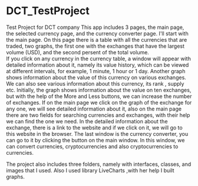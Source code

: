 # DCT_TestProject
Test Project for DCT company
This app includes 3 pages, the main page, the selected currency page, and the currency converter page.
I'll start with the main page. On this page there is a table with all the currencies that are traded, two graphs,
the first one with the exchanges that have the largest volume (USD), and the second persent of the total volume.\
If you click on any currency in the currency table, a window will appear with detailed information about it, namely its value history, 
which can be viewed at different intervals, for example, 1 minute, 1 hour or 1 day. 
Another graph shows information about the value of this currency on various exchanges.
We can also see various information about this currency, its rank , supply etc.
Initially, the graph shows information about the value on ten exchanges, but with the help of the More and Less buttons, we can increase the number of exchanges.
If on the main page we click on the graph of the exchange for any one, we will see detailed information about it, also on the main page there are two fields for searching currencies and exchanges, 
with their help we can find the one we need.
In the detailed information about the exchange, there is a link to the website and if we click on it, we will go to this website in the browser.
The last window is the currency converter, you can go to it by clicking the button on the main window.
In this window, we can convert currencies, cryptocurrencies and also cryptocurrencies to currencies.

The project also includes three folders, namely with interfaces, classes, and images that I used.
Also I used  library LiveCharts ,with her help I built graphs.
